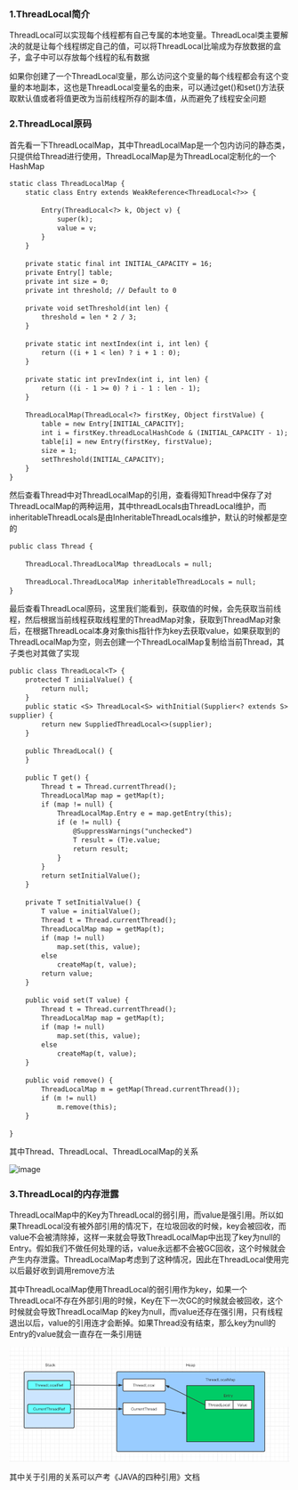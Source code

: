### 1.ThreadLocal简介

ThreadLocal可以实现每个线程都有自己专属的本地变量。ThreadLocal类主要解决的就是让每个线程绑定自己的值，可以将ThreadLocal比喻成为存放数据的盒子，盒子中可以存放每个线程的私有数据

如果你创建了一个ThreadLocal变量，那么访问这个变量的每个线程都会有这个变量的本地副本，这也是ThreadLocal变量名的由来，可以通过get()和set()方法获取默认值或者将值更改为当前线程所存的副本值，从而避免了线程安全问题

### 2.ThreadLocal原码

首先看一下ThreadLocalMap，其中ThreadLocalMap是一个包内访问的静态类，只提供给Thread进行使用，ThreadLocalMap是为ThreadLocal定制化的一个HashMap

    static class ThreadLocalMap {
        static class Entry extends WeakReference<ThreadLocal<?>> {

            Entry(ThreadLocal<?> k, Object v) {
                super(k);
                value = v;
            }
        }

        private static final int INITIAL_CAPACITY = 16;
        private Entry[] table;
        private int size = 0;
        private int threshold; // Default to 0

        private void setThreshold(int len) {
            threshold = len * 2 / 3;
        }

        private static int nextIndex(int i, int len) {
            return ((i + 1 < len) ? i + 1 : 0);
        }

        private static int prevIndex(int i, int len) {
            return ((i - 1 >= 0) ? i - 1 : len - 1);
        }

        ThreadLocalMap(ThreadLocal<?> firstKey, Object firstValue) {
            table = new Entry[INITIAL_CAPACITY];
            int i = firstKey.threadLocalHashCode & (INITIAL_CAPACITY - 1);
            table[i] = new Entry(firstKey, firstValue);
            size = 1;
            setThreshold(INITIAL_CAPACITY);
        }
    }

然后查看Thread中对ThreadLocalMap的引用，查看得知Thread中保存了对ThreadLocalMap的两种运用，其中threadLocals由ThreadLocal维护，而inheritableThreadLocals是由InheritableThreadLocals维护，默认的时候都是空的

    public class Thread {
     
        ThreadLocal.ThreadLocalMap threadLocals = null;

        ThreadLocal.ThreadLocalMap inheritableThreadLocals = null;
    }

最后查看ThreadLocal原码，这里我们能看到，获取值的时候，会先获取当前线程，然后根据当前线程获取线程里的ThreadMap对象，获取到ThreadMap对象后，在根据ThreadLocal本身对象this指针作为key去获取value，如果获取到的ThreadLocalMap为空，则去创建一个ThreadLocalMap复制给当前Thread，其子类也对其做了实现

    public class ThreadLocal<T> {
        protected T iniialValue() {
            return null;
        }
        public static <S> ThreadLocal<S> withInitial(Supplier<? extends S> supplier) {
            return new SuppliedThreadLocal<>(supplier);
        }
        
        public ThreadLocal() {
        }
        
        public T get() {
            Thread t = Thread.currentThread();
            ThreadLocalMap map = getMap(t);
            if (map != null) {
                ThreadLocalMap.Entry e = map.getEntry(this);
                if (e != null) {
                    @SuppressWarnings("unchecked")
                    T result = (T)e.value;
                    return result;
                }
            }
            return setInitialValue();
        }
        
        private T setInitialValue() {
            T value = initialValue();
            Thread t = Thread.currentThread();
            ThreadLocalMap map = getMap(t);
            if (map != null)
                map.set(this, value);
            else
                createMap(t, value);
            return value;
        }
        
        public void set(T value) {
            Thread t = Thread.currentThread();
            ThreadLocalMap map = getMap(t);
            if (map != null)
                map.set(this, value);
            else
                createMap(t, value);
        }
        
        public void remove() {
            ThreadLocalMap m = getMap(Thread.currentThread());
            if (m != null)
                m.remove(this);
        }
        
    }

其中Thread、ThreadLocal、ThreadLocalMap的关系

![image](https://image-static.segmentfault.com/116/413/1164130951-5ddb35368a236_articlex)

### 3.ThreadLocal的内存泄露

ThreadLocalMap中的Key为ThreadLocal的弱引用，而value是强引用。所以如果ThreadLocal没有被外部引用的情况下，在垃圾回收的时候，key会被回收，而value不会被清除掉，这样一来就会导致ThreadLocalMap中出现了key为null的Entry。假如我们不做任何处理的话，value永远都不会被GC回收，这个时候就会产生内存泄露。ThreadLocalMap考虑到了这种情况，因此在ThreadLocal使用完以后最好收到调用remove方法

其中ThreadLocalMap使用ThreadLocal的弱引用作为key，如果一个ThreadLocal不存在外部引用的时候，Key在下一次GC的时候就会被回收，这个时候就会导致ThreadLocalMap
的key为null，而value还存在强引用，只有线程退出以后，value的引用连才会断掉。如果Thread没有结束，那么key为null的Entry的value就会一直存在一条引用链

![thread_local_ref.png](../Images/thread_local_ref.png)

其中关于引用的关系可以产考《JAVA的四种引用》文档
